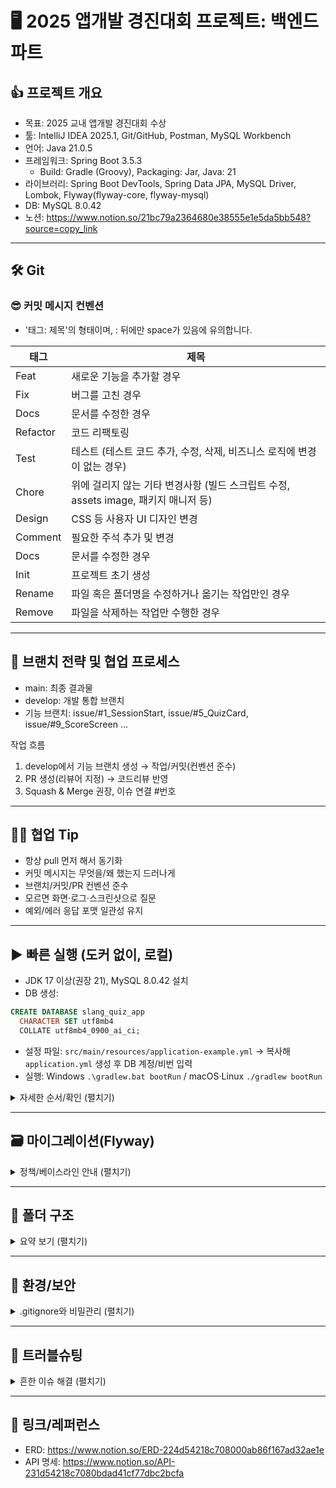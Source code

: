# 🖥️ 2025 앱개발 경진대회 프로젝트: 백엔드 파트


## 👍 프로젝트 개요
- 목표: 2025 교내 앱개발 경진대회 수상
- 툴: IntelliJ IDEA 2025.1, Git/GitHub, Postman, MySQL Workbench
- 언어: Java 21.0.5
- 프레임워크: Spring Boot 3.5.3
  - Build: Gradle (Groovy), Packaging: Jar, Java: 21
- 라이브러리: Spring Boot DevTools, Spring Data JPA, MySQL Driver, Lombok, Flyway(flyway-core, flyway-mysql)
- DB: MySQL 8.0.42
- 노션: https://www.notion.so/21bc79a2364680e38555e1e5da5bb548?source=copy_link

---

## 🛠️ Git

### 😎 커밋 메시지 컨벤션
- '태그: 제목'의 형태이며, : 뒤에만 space가 있음에 유의합니다.

| 태그 | 제목 |
|---|---|
| Feat | 새로운 기능을 추가할 경우 |
| Fix | 버그를 고친 경우 |
| Docs | 문서를 수정한 경우 |
| Refactor | 코드 리팩토링 |
| Test | 테스트 (테스트 코드 추가, 수정, 삭제, 비즈니스 로직에 변경이 없는 경우) |
| Chore | 위에 걸리지 않는 기타 변경사항 (빌드 스크립트 수정, assets image, 패키지 매니저 등) |
| Design | CSS 등 사용자 UI 디자인 변경 |
| Comment | 필요한 주석 추가 및 변경 |
| Docs | 문서를 수정한 경우 |
| Init | 프로젝트 초기 생성 |
| Rename | 파일 혹은 폴더명을 수정하거나 옮기는 작업만인 경우 |
| Remove | 파일을 삭제하는 작업만 수행한 경우 |

***

## 🌳 브랜치 전략 및 협업 프로세스
- main: 최종 결과물
- develop: 개발 통합 브랜치
- 기능 브랜치: issue/#1_SessionStart, issue/#5_QuizCard, issue/#9_ScoreScreen …

작업 흐름  
1) develop에서 기능 브랜치 생성 → 작업/커밋(컨벤션 준수)  
2) PR 생성(리뷰어 지정) → 코드리뷰 반영  
3) Squash & Merge 권장, 이슈 연결 #번호

---

## 🙋‍♀️ 협업 Tip
- 항상 pull 먼저 해서 동기화
- 커밋 메시지는 무엇을/왜 했는지 드러나게
- 브랜치/커밋/PR 컨벤션 준수
- 모르면 화면·로그·스크린샷으로 질문
- 예외/에러 응답 포맷 일관성 유지

***

## ▶️ 빠른 실행 (도커 없이, 로컬)
- JDK 17 이상(권장 21), MySQL 8.0.42 설치
- DB 생성:
```sql
CREATE DATABASE slang_quiz_app
  CHARACTER SET utf8mb4
  COLLATE utf8mb4_0900_ai_ci;
```
- 설정 파일: `src/main/resources/application-example.yml` → 복사해 `application.yml` 생성 후 DB 계정/비번 입력
- 실행: Windows `.\gradlew.bat bootRun` / macOS·Linux `./gradlew bootRun`

<details>
<summary>자세한 순서/확인 (펼치기)</summary>

- 확인
  - 콘솔:
    - Migrating ... to version "1 - init"
    - Migrating ... to version "2 - seed"
    - Successfully applied 2 migrations
  - 브라우저: http://localhost:8080  (루트는 500일 수 있음)
  - Swagger가 있다면: http://localhost:8080/swagger-ui/index.html
  - DB 카운트
```sql
USE slang_quiz_app;
SELECT COUNT(*) FROM quiz;       -- 22
SELECT COUNT(*) FROM hint;       -- 22
SELECT COUNT(*) FROM quizoption; -- 88
SELECT version, success FROM flyway_schema_history; -- 1,2 / success=1
```

- 예시 `application.yml`
```yaml
spring:
  datasource:
    url: jdbc:mysql://localhost:3306/slang_quiz_app?useSSL=false&serverTimezone=Asia/Seoul&characterEncoding=UTF-8
    username: root
    password: 비밀번호를_여기에
  jpa:
    hibernate:
      ddl-auto: validate
    open-in-view: false
    show-sql: true
    properties:
      hibernate:
        format_sql: true
        jdbc:
          time_zone: Asia/Seoul
  flyway:
    enabled: true
    locations: classpath:db/migration
server:
  port: 8080
```
</details>

---

## 🗃️ 마이그레이션(Flyway)
<details>
<summary>정책/베이스라인 안내 (펼치기)</summary>

- 위치: `src/main/resources/db/migration/`
  - `V1__init.sql`  → DDL(테이블·제약·인덱스)
  - `V2__seed.sql`  → 시드 INSERT (덤프 문법 제거: LOCK/UNLOCK, /*! ... */ 등)
- 규칙: 기존 파일 수정하지 않음, 변경은 V3, V4… 새 파일로 추가
- 기존 DB가 비어있지 않다면(1회만):
```yaml
spring.flyway.baseline-on-migrate: true
spring.flyway.baseline-version: 1   # 데이터까지 이미 있으면 2
```
- 성공 후에는 위 설정을 제거
</details>

***

## 📁 폴더 구조
<details>
<summary>요약 보기 (펼치기)</summary>

```
src
 └─ main
    ├─ java/...                # controller / service / repository / domain
    └─ resources
       ├─ application.yml      # 로컬 개인 설정 (git 제외)
       ├─ application-example.yml
       └─ db
          └─ migration
             ├─ V1__init.sql
             └─ V2__seed.sql
build.gradle
gradlew / gradlew.bat
```
</details>

---

## 🔐 환경/보안
<details>
<summary>.gitignore와 비밀관리 (펼치기)</summary>

- 커밋 제외: `src/main/resources/application.yml` (비밀번호 노출 방지)
- `.gitignore` 예시
```
/.gradle
/build
/out
*.log
src/main/resources/application.yml
```
</details>

***

## 🧯 트러블슈팅
<details>
<summary>흔한 이슈 해결 (펼치기)</summary>

- Port 8080 already in use → `server.port: 8081` 또는 실행 인자 `--server.port=8081`
- Access denied for user → DB 계정/비밀번호/권한 확인
- Found non-empty schema without metadata table → 위 베이스라인 1회만 적용
- Cannot add or update a child row → FK/데이터 순서 점검, 빈 DB로 재실행
- Windows + OneDrive 잠김/캐시 → 동기화 일시중지, `build/`, `.gradle/` 삭제 후 재빌드
</details>

---

## 🔗 링크/레퍼런스
- ERD: https://www.notion.so/ERD-224d54218c708000ab86f167ad32ae1e
- API 명세: https://www.notion.so/API-231d54218c7080bdad41cf77dbc2bcfa

